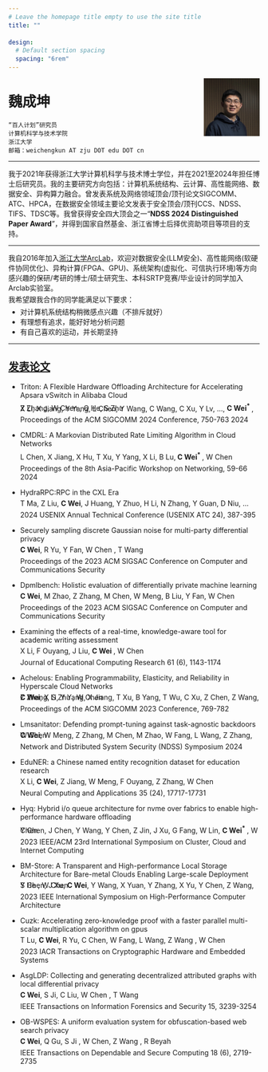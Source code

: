 ```yaml
---
# Leave the homepage title empty to use the site title
title: ""

design:
  # Default section spacing
  spacing: "6rem"
---
```

[<img src="../photo.png" style="max-width:22.3%;min-width:40px;float:right;" alt="chengkun wei" />]()

# 魏成坤
 	“百人计划”研究员
	计算机科学与技术学院
	浙江大学
	邮箱：weichengkun AT zju DOT edu DOT cn

---

我于2021年获得浙江大学计算机科学与技术博士学位，并在2021至2024年担任博士后研究员。我的主要研究方向包括：计算机系统结构、云计算、高性能网络、数据安全、异构算力融合。曾发表系统及网络领域顶会/顶刊论文SIGCOMM、ATC、HPCA，在数据安全领域主要论文发表于安全顶会/顶刊CCS、NDSS、TIFS、TDSC等。我曾获得安全四大顶会之一“**NDSS 2024 Distinguished Paper Award**”，并得到国家自然基金、浙江省博士后择优资助项目等项目的支持。

---

<!-- 
[<img src="../arclab.png" style="max-width:48%;min-width:50px;float:right;" alt="chengkun wei" />](http://arc.zju.edu.cn/) -->

我自2016年加入[浙江大学ArcLab](http://arc.zju.edu.cn/)，欢迎对数据安全(LLM安全)、高性能网络(软硬件协同优化)、异构计算(FPGA、GPU)、系统架构(虚拟化、可信执行环境)等方向感兴趣的保研/考研的博士/硕士研究生、本科SRTP竞赛/毕业设计的同学加入Arclab实验室。
<p style="line-height:0;">
我希望跟我合作的同学能满足以下要求：

- 对计算机系统结构稍微感点兴趣（不排斥就好）
- 有理想有追求，能好好地分析问题
- 有自己喜欢的运动，并长期坚持
</p>

---

## [发表论文](https://scholar.google.com/citations?hl=zh-CN&user=-jrGj9wAAAAJ)


- Triton: A Flexible Hardware Offloading Architecture for Accelerating Apsara vSwitch in Alibaba Cloud
  <p style="line-height:0;">
  X Li, X Jiang, Y Yang, L Chen, Y Wang, C Wang, C Xu, Y Lv, ..., <b>C Wei<sup>*</sup> </b>, Z Zhang, W Chen , Q He, S Zhu 
  
  Proceedings of the ACM SIGCOMM 2024 Conference, 750-763		2024
  </p>  
 
- CMDRL: A Markovian Distributed Rate Limiting Algorithm in Cloud Networks
  <p style="line-height:0;">
  L Chen, X Jiang, X Hu, T Xu, Y Yang, X Li, B Lu,<b> C Wei<sup>*</sup> </b>, W Chen 

  Proceedings of the 8th Asia-Pacific Workshop on Networking, 59-66		2024
  </p>
 
- HydraRPC:RPC in the CXL Era
  <p style="line-height:0;">
  T Ma, Z Liu, <b>C Wei</b>, J Huang, Y Zhuo, H Li, N Zhang, Y Guan, D Niu, ...

  2024 USENIX Annual Technical Conference (USENIX ATC 24), 387-395		
  </p>
 
- Securely sampling discrete Gaussian noise for multi-party differential privacy
  <p style="line-height:0;">
  <b>C Wei</b>, R Yu, Y Fan, W Chen , T Wang 

  Proceedings of the 2023 ACM SIGSAC Conference on Computer and Communications Security		
   </p>
 
- Dpmlbench: Holistic evaluation of differentially private machine learning
  <p style="line-height:0;">
  <b>C Wei</b>, M Zhao, Z Zhang, M Chen, W Meng, B Liu, Y Fan, W Chen 

  Proceedings of the 2023 ACM SIGSAC Conference on Computer and Communications Security	
   </p>
   
- Examining the effects of a real-time, knowledge-aware tool for academic writing assessment
  <p style="line-height:0;">
  X Li, F Ouyang, J Liu, <b>C Wei </b>, W Chen 

  Journal of Educational Computing Research 61 (6), 1143-1174	
   
- Achelous: Enabling Programmability, Elasticity, and Reliability in Hyperscale Cloud Networks
  <p style="line-height:0;">
  <b>C Wei</b>, X Li, Y Yang, X Jiang, T Xu, B Yang, T Wu, C Xu, Z Chen, Z Wang, Z Zhang, S Zhu , W Chen 

  Proceedings of the ACM SIGCOMM 2023 Conference, 769-782	
   </p>

- Lmsanitator: Defending prompt-tuning against task-agnostic backdoors
  <p style="line-height:0;">
  <b>C Wei</b>, W Meng, Z Zhang, M Chen, M Zhao, W Fang, L Wang, Z Zhang, W Chen 

  Network and Distributed System Security (NDSS) Symposium 2024
  </p>
 
- EduNER: a Chinese named entity recognition dataset for education research
  <p style="line-height:0;">
  X Li, <b>C Wei</b>, Z Jiang, W Meng, F Ouyang, Z Zhang, W Chen 

  Neural Computing and Applications 35 (24), 17717-17731	
   </p>
   
- Hyq: Hybrid i/o queue architecture for nvme over fabrics to enable high-performance hardware offloading
  <p style="line-height:0;">
  Y Chen, J Chen, Y Wang, Y Chen, Z Jin, J Xu, G Fang, W Lin, <b>C Wei<sup>*</sup> </b>, W Chen 

  2023 IEEE/ACM 23rd International Symposium on Cluster, Cloud and Internet Computing	
   </p>
<!--  
- High-performance and Scalable Software-based NVMe Virtualization Mechanism with I/O Queues Passthrough
  <p style="line-height:0;">
  Y Chen, Z Jin, Y Wang, Y Chen, H Yu, J Xu, J Chen, W Lin, K Fang, <b>C Wei </b>, ...

  arXiv preprint arXiv:2304.05148	
   </p> -->

- BM-Store: A Transparent and High-performance Local Storage Architecture for Bare-metal Clouds Enabling Large-scale Deployment
  <p style="line-height:0;">
  Y Chen, J Xu, <b>C Wei</b>, Y Wang, X Yuan, Y Zhang, X Yu, Y Chen, Z Wang, S He , W Chen 

  2023 IEEE International Symposium on High-Performance Computer Architecture	
  </p>

- Cuzk: Accelerating zero-knowledge proof with a faster parallel multi-scalar multiplication algorithm on gpus
    <p style="line-height:0;">
    T Lu, <b>C Wei</b>, R Yu, C Chen, W Fang, L Wang, Z Wang , W Chen 

    2023 IACR Transactions on Cryptographic Hardware and Embedded Systems
    </p>

 
- AsgLDP: Collecting and generating decentralized attributed graphs with local differential privacy
  <p style="line-height:0;">
  <b>C Wei</b>, S Ji, C Liu, W Chen , T Wang 

  IEEE Transactions on Information Forensics and Security 15, 3239-3254	  
   </p>
 
- OB-WSPES: A uniform evaluation system for obfuscation-based web search privacy
  <p style="line-height:0;">
  <b>C Wei</b>, Q Gu, S Ji , W Chen, Z Wang , R Beyah

  IEEE Transactions on Dependable and Secure Computing 18 (6), 2719-2735
  </p>
 